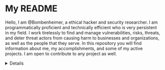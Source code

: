 # My README

Hello, I am @Bombenheimer, a ethical hacker and security researcher. I am programmatically proficient and technically efficient who is very persistent in my field. I work tirelessly to find and manage vulnerabilities, risks, threats, and deter threat actors from causing harm to businesses and organizations, as well as the people that they serve. In this repository you will find information about me, my accomplishments, and some of my active projects. I am open to contribute to any project as well.

<details>

Age: 19

Programming Languages: Python, C

Projects: <strong><a href="https://github.com/Bombenheimer/Aliencrypt">Aliencrypt</a></strong>

</details>

